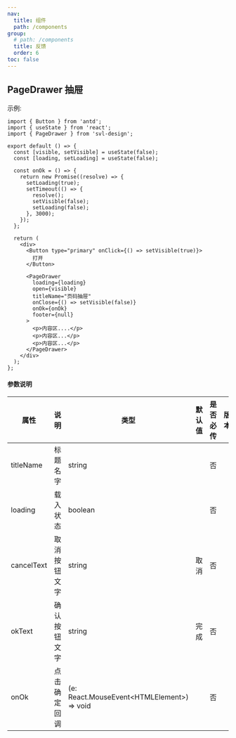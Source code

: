 ```yaml
---
nav:
  title: 组件
  path: /components
group:
  # path: /components
  title: 反馈
  order: 6
toc: false
---
```


## PageDrawer 抽屉

示例:

```tsx
import { Button } from 'antd';
import { useState } from 'react';
import { PageDrawer } from 'svl-design';

export default () => {
  const [visible, setVisible] = useState(false);
  const [loading, setLoading] = useState(false);

  const onOk = () => {
    return new Promise((resolve) => {
      setLoading(true);
      setTimeout(() => {
        resolve();
        setVisible(false);
        setLoading(false);
      }, 3000);
    });
  };

  return (
    <div>
      <Button type="primary" onClick={() => setVisible(true)}>
        打开
      </Button>

      <PageDrawer
        loading={loading}
        open={visible}
        titleName="页码抽屉"
        onClose={() => setVisible(false)}
        onOk={onOk}
        footer={null}
      >
        <p>内容区....</p>
        <p>内容区...</p>
        <p>内容区...</p>
      </PageDrawer>
    </div>
  );
};
```

#### 参数说明

| 属性       | 说明         | 类型                                         | 默认值 | 是否必传 | 版本 |
| ---------- | ------------ | -------------------------------------------- | ------ | -------- | ---- |
| titleName  | 标题名字     | string                                       |        | 否       |      |
| loading    | 载入状态     | boolean                                      |        | 否       |      |
| cancelText | 取消按钮文字 | string                                       | 取消   | 否       |      |
| okText     | 确认按钮文字 | string                                       | 完成   | 否       |      |
| onOk       | 点击确定回调 | (e: React.MouseEvent\<HTMLElement\>) => void |        | 否       |      |

